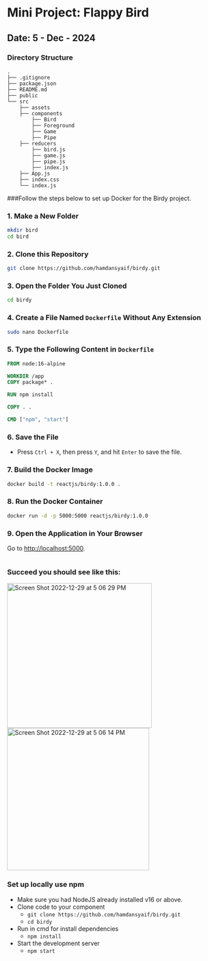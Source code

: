 # Mini Project: Flappy Bird

## Date: 5 - Dec - 2024

### Directory Structure
```
.
├── .gitignore
├── package.json
├── README.md
├── public
└── src
    ├── assets
    ├── components
        ├── Bird
        ├── Foreground
        ├── Game
        ├── Pipe
    ├── reducers
        ├── bird.js
        ├── game.js
        ├── pipe.js
        ├── index.js
    ├── App.js
    ├── index.css
    └── index.js
``` 

###Follow the steps below to set up Docker for the Birdy project.

### 1. Make a New Folder
```bash
mkdir bird
cd bird
```

### 2. Clone this Repository
```bash
git clone https://github.com/hamdansyaif/birdy.git
```

### 3. Open the Folder You Just Cloned
```bash
cd birdy
```

### 4. Create a File Named `Dockerfile` Without Any Extension
```bash
sudo nano Dockerfile
```

### 5. Type the Following Content in `Dockerfile`
```dockerfile
FROM node:16-alpine

WORKDIR /app
COPY package* .

RUN npm install

COPY . .

CMD ["npm", "start"]
```

### 6. Save the File
- Press `Ctrl + X`, then press `Y`, and hit `Enter` to save the file.

### 7. Build the Docker Image
```bash
docker build -t reactjs/birdy:1.0.0 .
```

### 8. Run the Docker Container
```bash
docker run -d -p 5000:5000 reactjs/birdy:1.0.0
```

### 9. Open the Application in Your Browser
Go to [http://localhost:5000](http://localhost:5000).
```

```
### Succeed you should see like this:
<div>
<img width="338" alt="Screen Shot 2022-12-29 at 5 06 29 PM" src="https://user-images.githubusercontent.com/36496209/210019678-611e9c55-03b8-4cc5-b038-2c14d08c43d4.png">
<img width="332" alt="Screen Shot 2022-12-29 at 5 06 14 PM" src="https://user-images.githubusercontent.com/36496209/210019653-93e75410-0723-43d9-91d4-c54ce82bd2fa.png">
</div>

### Set up locally use npm
- Make sure you had NodeJS already installed v16 or above.
- Clone code to your component
  - `git clone https://github.com/hamdansyaif/birdy.git`
  - `cd birdy`
- Run in cmd for install dependencies
  - `npm install`
- Start the development server
  - `npm start`
